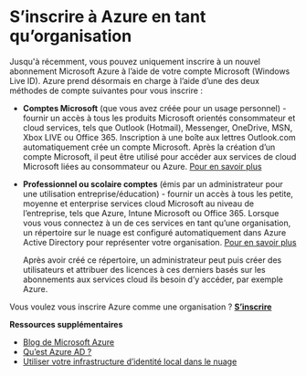 <properties
    pageTitle="S’inscrire à Azure en tant qu’organisation"
    description="Découvrez comment vous pouvez utiliser un travail compte professionnel ou scolaire pour tirer parti des comptes d’utilisateurs existants, des stratégies, des paramètres ou des déploiements sur site server vous possédez déjà et améliorer l’efficacité entre infrastructure d’identité en local et Azure Active Directory de votre organisation."
    services="active-directory"
    documentationCenter=""
    authors="markusvi"
    manager="femila"
    editor=""/>

<tags
    ms.service="active-directory"
    ms.workload="identity"
    ms.tgt_pltfrm="na"
    ms.devlang="na"
    ms.topic="article"
    ms.date="10/10/2016"
    ms.author="markvi"/>


# <a name="sign-up-for-azure-as-an-organization"></a>S’inscrire à Azure en tant qu’organisation

Jusqu'à récemment, vous pouvez uniquement inscrire à un nouvel abonnement Microsoft Azure à l’aide de votre compte Microsoft (Windows Live ID). Azure prend désormais en charge à l’aide d’une des deux méthodes de compte suivantes pour vous inscrire :

* **Comptes Microsoft** (que vous avez créée pour un usage personnel) - fournir un accès à tous les produits Microsoft orientés consommateur et cloud services, tels que Outlook (Hotmail), Messenger, OneDrive, MSN, Xbox LIVE ou Office 365. Inscription à une boîte aux lettres Outlook.com automatiquement crée un compte Microsoft. Après la création d’un compte Microsoft, il peut être utilisé pour accéder aux services de cloud Microsoft liées au consommateur ou Azure. [Pour en savoir plus](http://www.microsoft.com/account/default.aspx)

* **Professionnel ou scolaire comptes** (émis par un administrateur pour une utilisation entreprise/éducation) - fournir un accès à tous les petite, moyenne et enterprise services cloud Microsoft au niveau de l’entreprise, tels que Azure, Intune Microsoft ou Office 365. Lorsque vous vous connectez à un de ces services en tant qu’une organisation, un répertoire sur le nuage est configuré automatiquement dans Azure Active Directory pour représenter votre organisation. [Pour en savoir plus](active-directory-administer.md)

    Après avoir créé ce répertoire, un administrateur peut puis créer des utilisateurs et attribuer des licences à ces derniers basés sur les abonnements aux services cloud ils besoin d’y accéder, par exemple Azure.

Vous voulez vous inscrire Azure comme une organisation ? [**S’inscrire**](https://azure.microsoft.com/pricing/purchase-options/)

**Ressources supplémentaires**

* [Blog de Microsoft Azure](https://azure.microsoft.com/blog/)
* [Qu’est Azure AD ?](active-directory-whatis.md)
* [Utiliser votre infrastructure d’identité local dans le nuage](active-directory-aadconnect.md)
